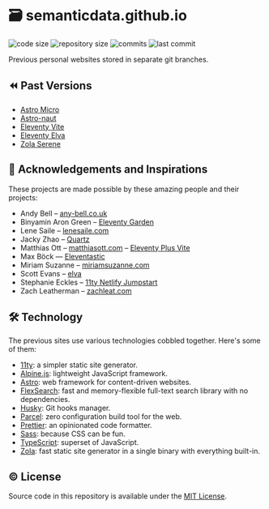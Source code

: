 # 🗃 semanticdata.github.io

![code size](https://img.shields.io/github/languages/code-size/semanticdata/semanticdata.github.io)
![repository size](https://img.shields.io/github/repo-size/semanticdata/semanticdata.github.io)
![commits](https://img.shields.io/github/commit-activity/t/semanticdata/semanticdata.github.io)
![last commit](https://img.shields.io/github/last-commit/semanticdata/semanticdata.github.io)
<!-- ![is website up?](https://img.shields.io/website/https/semanticdata.github.io.svg) -->

Previous personal websites stored in separate git branches.

## ⏪ Past Versions

- [Astro Micro](https://github.com/semanticdata/semanticdata.github.io/tree/astro-micro)
- [Astro-naut](https://github.com/semanticdata/semanticdata.github.io/tree/astro-naut)
- [Eleventy Vite](https://github.com/semanticdata/semanticdata.github.io/tree/eleventy-vite)
- [Eleventy Elva](https://github.com/semanticdata/semanticdata.github.io/tree/eleventy-elva)
- [Zola Serene](https://github.com/semanticdata/semanticdata.github.io/tree/zola-serene)

## 💜 Acknowledgements and Inspirations

These projects are made possible by these amazing people and their projects:

- Andy Bell – [any-bell.co.uk](https://andy-bell.co.uk/)
- Binyamin Aron Green – [Eleventy Garden](https://github.com/binyamin/eleventy-garden)
- Lene Saile – [lenesaile.com](https://www.lenesaile.com/en/)
- Jacky Zhao – [Quartz](https://github.com/jackyzha0/quartz)
- Matthias Ott – [matthiasott.com](https://matthiasott.com) – [Eleventy Plus Vite](https://github.com/matthiasott/eleventy-plus-vite)
- Max Böck — [Eleventastic](https://github.com/maxboeck/eleventastic)
- Miriam Suzanne – [miriamsuzanne.com](https://www.miriamsuzanne.com)
- Scott Evans – [elva](https://github.com/scottsweb/elva)
- Stephanie Eckles – [11ty Netlify Jumpstart](https://github.com/5t3ph/11ty-netlify-jumpstart)
- Zach Leatherman – [zachleat.com](https://github.com/zachleat/zachleat.com)

## 🛠️ Technology

The previous sites use various technologies cobbled together. Here's some of them:

- [11ty](https://www.11ty.dev/): a simpler static site generator.
- [Alpine.js](https://alpinejs.dev/): lightweight JavaScript framework.
- [Astro](https://github.com/withastro/astro/): web framework for content-driven websites.
- [FlexSearch](https://github.com/nextapps-de/flexsearch/): fast and memory-flexible full-text search library with no dependencies.
- [Husky](https://github.com/typicode/husky/): Git hooks manager.
- [Parcel](https://parceljs.org/): zero configuration build tool for the web.
- [Prettier](https://github.com/prettier/prettier/): an opinionated code formatter.
- [Sass](https://github.com/sass/sass/): because CSS can be fun.
- [TypeScript](https://github.com/microsoft/TypeScript): superset of JavaScript.
- [Zola](https://github.com/getzola/zola/): fast static site generator in a single binary with everything built-in.

## © License

Source code in this repository is available under the [MIT License](LICENSE).
